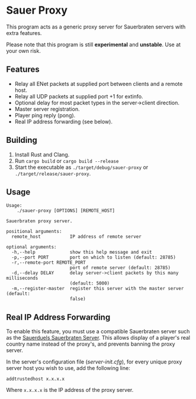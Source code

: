 # Sauer Proxy

This program acts as a generic proxy server for Sauerbraten servers with extra features.

Please note that this program is still **experimental** and **unstable**. Use at your own risk.

## Features

* Relay all ENet packets at supplied port between clients and a remote host.
* Relay all UDP packets at supplied port +1 for extinfo.
* Optional delay for most packet types in the server->client direction.
* Master server registration.
* Player ping reply (pong).
* Real IP address forwarding (see below).

## Building

1. Install Rust and Clang.
2. Run `cargo build` or `cargo build --release`
3. Start the executable as `./target/debug/sauer-proxy` or `./target/release/sauer-proxy`.

## Usage

```
Usage:
    ./sauer-proxy [OPTIONS] [REMOTE_HOST]

Sauerbraten proxy server.

positional arguments:
  remote_host           IP address of remote server

optional arguments:
  -h,--help             show this help message and exit
  -p,--port PORT        port on which to listen (default: 28785)
  -r,--remote-port REMOTE_PORT
                        port of remote server (default: 28785)
  -d,--delay DELAY      delay server->client packets by this many milliseconds
                        (default: 5000)
  -m,--register-master  register this server with the master server (default:
                        false)
```

## Real IP Address Forwarding

To enable this feature, you must use a compatible Sauerbraten server such as the [Sauerduels Sauerbraten Server](https://github.com/sauerduels/sauer-server). This allows display of a player's real country name instead of the proxy's, and prevents banning the proxy server.

In the server's configuration file (*server-init.cfg*), for every unique proxy server host you wish to use, add the following line:

```
addtrustedhost x.x.x.x
```

Where `x.x.x.x` is the IP address of the proxy server.
